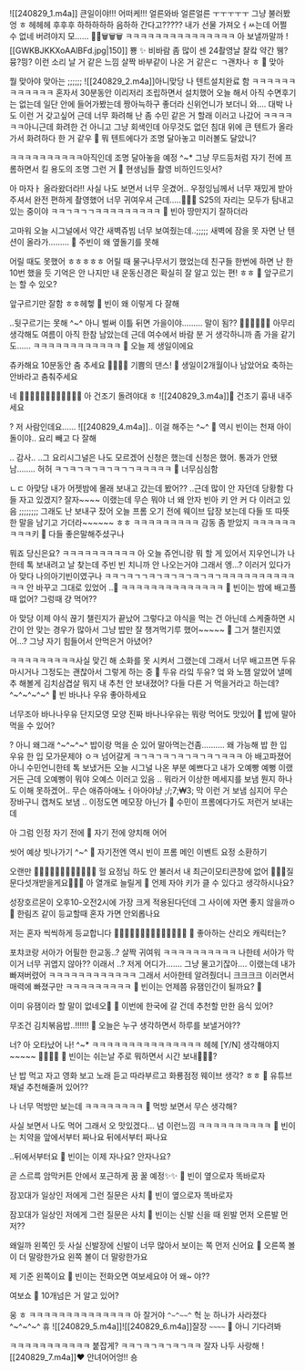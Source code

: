 ![[240829_1.m4a]]
큰일이야!!!
어떠케!!!
얼른와바
얼른얼른
ㅜㅜㅜㅜㅜ
그냥 불러봤엉
ㅎ
헤헤헤
후후후
하하하하하
음하하
간다고?????
내가 선물 가져오ㅓㅆ는데
어쩔 수 없네
버려야지 모……
💝🎁🗑️🗑️🗑️
ㅋㅋㅋㅋㅋㅋㅋㅋㅋㅋㅋㅋㅋㅋㅋ
아
보낼까말까
![[GWKBJKKXoAAlBFd.jpg|150]]
뿅
✨
비바람
좀 많이 센
24촬영날
챨캌
약간
뮁?뮹?믱?
이런 소리 날 거 같은 느낌
살짝
바부같이 나온 거 같은ㄷ
ㄱ괜차나
ㅎ
🫧 맞아

뭘 맞아야 맞아는
;;;;;;
![[240829_2.m4a]]아니맞당
나
텐트설치완료
함
ㅋㅋㅋㅋㅋㅋㅋㅋㅋㅋㅋㅋ
혼자서
30분동안
이리저리
조립하면서
설치했어
오늘 해서 아직 수면후기는 없는데
일단 안에 들어가봤는데
짱아늑하구
좋더라
신위언니가 보더니
와…. 대박 나도 이런 거 갖고싶어
근데 너무 화려해 난 좀
수민 같은 거 할래
이러고 나갔어
ㅋㅋㅋㅋㅋㅋ아니근데
화려한 건 아니고
그냥 회색인데
아무것도 없던 침대 위에
큰 텐트가 올라가서
화려하다 한 거 같우
🫧 뭐 텐트에다가 조명 달아놓고 미러볼도 달았니?

ㅋㅋㅋㅋㅋㅋㅋㅋㅋㅋ아직인데
조명 달아놓을 예정 ^~*
그냥 무드등처럼
자기 전에 프롬하면서 킬 용도의 조명
그런 거
🫧 현생님들 촬영 비하인드잇서?

아 마자ㅏ
올라왔더라!!
사실 나도 보면서 너무 웃겼어..
우정잉님께서 너무 재밌게 받아주셔서 완전 편하게 촬영했어
너무 귀여우셔 근데…..🤍🤍🤍
S25의 자리는
모두가 탐내고 있는 중이야
ㅋㅋㄱㅋㄱㄱㅋㅋㅋㅋㅋㅋㅋㅋㅋ
🫧 빈아 땅만지기 잘하더라

고마워
오늘 시그널에서
약간 새벽쥬빔
너무 보여줬는데..;;;;;
새벽에 잠을 못 자면
난 텐션이 올라가………
🫧 주빈이 왜 옆돌기를 못해

어릴 때도 못했어
ㅎㅎㅎㅎㅎ
어릴 때 물구나무서기 했었는데
친구들 한번에 하면
난 한 10번 했을 듯
기억은 안 나지만
내 운동신경은 확실히 잘 알고 있는 편!
ㅎㅎ
🫧 앞구르기는 할 수 있오?

앞구르기만 잘함
ㅎㅎ헤헿
🫧 빈이 왜 이렇게 다 잘해

..뒷구르기는 못해
^~^
아니
벌써
이틀 뒤면
가을이야………
말이 됨??
🍁🍁🍁🍁🍁🍁
아무리 생각해도
여름이 아직 한참 남았는데
근데 여수에서 바람 분 거 생각하니까
좀 가을 같기도……
ㅋㅋㅋㅋㅋㅋㅋㅋㅋㅋㅋㅋ
🫧 오늘 제 생일이에요

츄카해요
10분동안
춤 추세요
🕺💃🕺💃
기쁨의 댄스!
🫧 생일이2개월이나 남았어요 축하는 안바라고 춤춰주세요

네
🏃‍♀️🤸‍♀️🕺💃🏃‍♀️🤸‍♀️🕺💃
아
건조기 돌려야대
ㅎ
![[240829_3.m4a]]🫧 건조기 흉내 내주세요

?
저 사람인데요……
![[240829_4.m4a]]..
이걸 해주는
^~^
🫧 역시 빈이는 천재 아이돌이야.. 요리 빼고 다 잘해

..
감사..
..그 요리시그널은
나도 모르겠어
신청은 했는데
신청은 했어.
통과가 안됐남…….. 허허
ㅋㄱㅋㄱㅋㄱㅋㄱㅋㄱㄱㅋㅋㅋㅋㅋ
🫧 너무심심함

ㄴㄷ
아맞당
내가 어젯밤에
몰래 보내고 갔는데
봤어??
..근데 많이 안 자던데
당황함
다들 자고 있겠지? 잘자~~~~
이랬는데
무슨
뭐야 너 왜 안자
빈아 키 안 커
다 이러고 있음
;;;;;;;;
그래도 난 보내구 잤어
오늘 프롬 오기 전에
웨이브 답장 보는데
다들 또 따뜻한 말을
남기고 가더라~~~~~~ ㅎㅎ
ㅋㅋㅋㅋㅋㅋㅋㅋㅋ
감동 좀 받았지
ㅋㅋㅋㅋㅋㅋㅋㅋㅋ키
🫧 다들 좋은말해주셨구나

뭐죠 당신은요?
ㅋㅋㅋㅋㅋㅋㅋㅋㅋㅋ
아 오늘
쥬언니랑 뭐 할 게 있어서
지우언니가 나한테 톡 보내려고 날 찾는데
주빈 빈 치니까 안 나오는거야
그래서 엥…?
이러거 있다가
아 맞다
나의아기빈이였구나
ㅋㅋㄱㅋㄱㄱㅋㄱㅋㄱㅋㄱㅋㄱㅋㄱㅋㅋㅋㅋㅋㅋㅋㅋㅋㅋㅋㅋ
안 바꾸고 그대로 있었어
..🤍
ㅋㅋㅋㅋㅋㅋㅋㅋㅋㅋㅋㅋㅋㅋ
🫧 빈이는 밤에 배고플때 없어? 그렁때 걍 먹어??

아 맞당
이제 야식 끊기 챌린지가
끝났어
그렇다고 야식을 먹는 건 아닌데
스케줄하면 시간이 안 맞는 경우가 많아서
그냥 밥만 잘 챙겨먹기루
했어~~~~~
🫧 그거 챌린지였어...? 그냥 자기 힘들어서 안먹은거 아녔어?

ㅋㅋㅋㅋㅋㅋㅋㅋㅋ사실 맞긴 해
소화를 못 시켜서 그랬는데
그래서 너무 배고프면
두유 마시거나
그정도는 괜찮아서
그렇게 하는 중
🫧 두유 라잌 두유? 엌
와
노잼
알았어
낼메추
해볼게
김치삼겹살
뭐지
내 추천 안 보내졌어?
다들 다른 거 먹을거라고 하는데?
^~^~^~^~^
🫧 빈 바나나 우유 좋아하세요

너무조아
바나나우유 단지모영
모양
진짜 바나나우유는
뭐랑 먹어도 맛있어
🫧 밥에 말아먹을 수 있어?

? 아니
왜그래
^~^~^~^
밥이랑 먹을 순 있어
말아먹는건좀……….
왜
가능해
밥 한 입 우유 한 입
모가문제야
ㅇㅋ 넘어갈게
ㅋㄱㅋㄱㅋㄱㅋㄱㅋㄱㅋㄱㅋㅋㅋ
아 배고파졌어
아니
수민언니한테
톡 보냈거든
오늘 시그널 나온 부분
예쁘다고
내가
오예빵
예뻥
이랬거든
근데
오예뻥이 뭐야
오예스
이러고 있음
..
뭐라거 이상한 메세지를 보냄
뭔지 하나도 이해 못하겠어..
무슨
애쥬아애노ㅓ아아야냥
;/;7;₩3;
막 이런 거 보냄
심지어 무슨
장바구니 캡쳐도
보냄
..
이정도면
메모장 아닌가
🫧 수민이 프롬에다가도 저런거 보내는데

아 그럼 인정
자기
전에
🫧 자기 전에 양치해 어어

씻어
예상 빗나가기
^~^
🫧 자기전엔 역시 빈이 프롬 메인 이벤트 요정 소환하기

오랜만
🧚🏻‍♀️🧚🏻‍♀️🧚🏻‍♀️🧚🏻‍♀️
헐
요정님 하도 안 불러서
내 최근이모티콘창에
없어
🧚🏻‍♀️질문다섯개받을게요🧚🏻‍♀️
아 열개로 늘릴게
🫧 언제 자야 키가 클 수 있다고 생각하시나요?

성장호르몬이 오후10-오전2시에 가장 크게 적용된다던데 그 사이에 자면 좋지 않을까ㅇ
🫧 한림즈 같이 등교할때 혼자 가면 안외롭나요

저는 혼자
씩씩하게
등교합니다
🏃‍♀️🏃‍♀️🏃‍♀️🏃‍♀️🏃‍♀️🏃‍♀️🏃‍♀️
🫧 좋아하는 산리오 캐릭터는?

포챠코랑
서아가 어필한
한교동..?
살짝
귀여워
ㅋㅋㅋㅋㅋㅋㅋㅋㅋㅋ
나한테 서아가 막
이거 너무 귀엽지 않아??
이래서
..? 저게 어디가…….
그냥 물고기잖아….
이랬는데
내가 빠져버렸어
ㅋㅋㅋㅋㅋㅋㅋㅋㅋㅋㅋㅋ
그래서 서아한테 알려줬더니
크크크크
이러면서
매력에 빠졌구만
ㅋㅋㅋㅋㅋㅋㅋㅋㅋ
🫧 빈이는 언제쯤 유잼인간이 될까요? 🥺

이미 유잼이라 할 말이 없네오🫨
🫧 이번에 한국에 갈 건데 추천할 만한 음식 있어?

무조건 김치볶음밥..!!!!!!
🫧 오늘은 누구 생각하면서 하루를 보낼거야??

너?
아 오타났어
나!
^~*
ㅋㅋㅋㅋㅋㅋㅋㅋㅋㅋㅋㅋㅋㅋㅋ
헤헤
[Y/N] 생각해야지~~~~~
🤍🤍🤍🤍
🫧 빈이는 쉬는날 주로 뭐하면서 시간 보내🫠🫠🫠?

난 밥 먹고 자고 영화 보고 노래 듣고 따라부르고
화룡점정 웨이브 생각?
ㅎㅎ
🫧 유튜브 채널 추천해줄꺼 있어??

나 너무 먹방만 보는데
ㅋㅋㅋㅋㅋㅋㅋㅋ
🫧 먹방 보면서 무슨 생각해?

사실 보면서 나도 먹어
그래서
오 맛있겠다… 념
이런느낌
ㅋㅋㅋㅋㅋㅋㅋㅋㅋㅋ
🫧 빈이는 치약을 앞에서부터 짜나요 뒤에서부터 짜나요

..뒤에서부터요
🫧 빈이는 이제 자나요? 안자나요?

곧 스르륵 암막커튼 안에서 포근하게 꿈 꿀 예정✨✨
🫧 빈이 옆으로자 똑바로자

잠꼬대가 일상인 저에게 그런 질문은 사치
🫧 빈이 옆으로자 똑바로자

잠꼬대가 일상인 저에게 그런 질문은 사치
🫧 빈이는 신발 신을 때 왼발 먼저 오른발 먼저??

왜일까 왼쪽인 듯
사실 신발장에 신발이 너무 많아서
보이는 쪽 먼저 신어요
🫧 오른쪽 볼이 더 말랑한가요 왼쪽 볼이 더 말랑한가요

제 기준 왼쪽이요
🫧 빈이는 전화오면 여보세요야 어 왜~ 야??

여보쇼
🫧 10개넘은 거 알고 있어?

웅 ㅎ
ㅋㅋㅋㅋㅋㅋㅋㅋㅋㅋㅋㅋㅋㅋ
아 잘거야
`^~^~~^`
헉
눈 하나가 사라졌다
^~^~^~^
휴
![[240829_5.m4a]]![[240829_6.m4a]]잘장
`~~~~`
🫧 아니 기다려봐

ㅋㅋㅋㅋㅋㅋㅋㅋㅋㅋㅋ
붙잡게?
ㅋㅋㄱㅋㄱㅋㄱㅋㄱㅋㅋ
잘자
나두 사랑해
![[240829_7.m4a]]❤️
안녀어어엉!!
숑




























